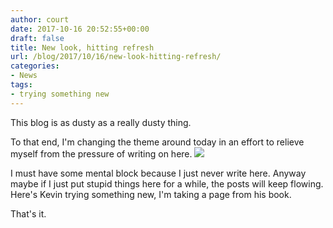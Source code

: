```yaml
---
author: court
date: 2017-10-16 20:52:55+00:00
draft: false
title: New look, hitting refresh
url: /blog/2017/10/16/new-look-hitting-refresh/
categories:
- News
tags:
- trying something new
---
```


This blog is as dusty as a really dusty thing.

To that end, I'm changing the theme around today in an effort to relieve myself from the pressure of writing on here.  ![](http://www.vallentyne.com/blog/wp-content/uploads/2017/10/img_0037.jpg)


I must have some mental block because I just never write here.  Anyway maybe if I just put stupid things here for a while, the posts will keep flowing.  Here's Kevin trying something new, I'm taking a page from his book.

That's it.
